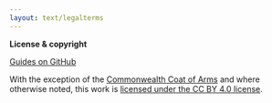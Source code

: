```yaml
---
layout: text/legalterms
---
```


**License & copyright**

[Guides on GitHub](https://github.com/govau/service-manual/)

With the exception of the [Commonwealth Coat of Arms](https://www.dpmc.gov.au/government/commonwealth-coat-arms) and where otherwise noted, this work is
[licensed under the CC BY 4.0 license](https://creativecommons.org/licenses/by/4.0/).
